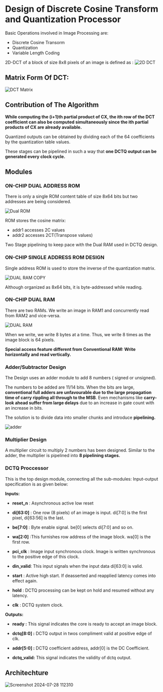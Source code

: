 # Design of Discrete Cosine Transform and Quantization Processor

Basic Operations involved in Image Processing are:
* Discrete Cosine Transorm
* Quantization
* Variable Length Coding

2D-DCT of a block of size 8x8 pixels of an image is defined as :
![2D DCT](https://github.com/user-attachments/assets/3be0e9a3-6948-4b22-9e8b-4a4280747dfa)

## Matrix Form Of DCT:

![DCT Matrix](https://github.com/user-attachments/assets/b0f20f8d-4322-4611-a7a3-03ea41ba5681)
## Contribution of The Algorithm

**While computing the (i+1)th partial product of CX, the ith row of the DCT coefficient can also be computed simultaneously since the ith partial products of CX are already available.**


Quantized outputs can be obtained by dividing each of the 64 coefficients by the quantization table values.

These stages can be pipelined in such a way that **one DCTQ output can be generated every clock cycle.**

## Modules

### ON-CHIP DUAL ADDRESS ROM

There is only a single ROM content table of size 8x64 bits but two addresses are being considered.


![Dual ROM](https://github.com/user-attachments/assets/18d28dc5-a47f-4502-ac33-3feeebe2ec71)


ROM stores the cosine matrix:
* addr1 accesses 2C values
* addr2 accesses 2CT(Transpose values)

Two Stage pipelining to keep pace with the Dual RAM used in DCTQ design.

### ON-CHIP SINGLE ADDRESS ROM DESIGN

Single address ROM is used to store the inverse of the quantization matrix.

![DUAL RAM COPY](https://github.com/user-attachments/assets/f5515234-f01c-4875-9246-e7c37ea35e3a)

Although organized as 8x64 bits, it is byte-addressed while reading.

### ON-CHIP DUAL RAM

There are two RAMs. We write an image in RAM1 and concurrently read from RAM2 and vice-versa.


![DUAL RAM](https://github.com/user-attachments/assets/ae4281b0-f259-4140-b8ec-e42f3e326ccf)

When we write, we write 8 bytes at a time. Thus, we write 8 times as the image block is 64 pixels.

**Special access feature different from Conventional RAM: Write horizontally and read vertically.**

### Adder/Subtractor Design

The Design uses an adder module to add 8 numbers ( signed or unsigned).

The numbers to be added are 11/14 bits. When the bits are large, **conventional full adders are unfavourable due to the large propagation time of carry rippling all through to the MSB**. Even mechanisms like **carry-look ahead suffer from large delays** due to an increase in gate count with an increase in bits.


The solution is to divide data into smaller chunks and introduce **pipelining.**

![adder](https://github.com/user-attachments/assets/06caac53-2fc8-457f-803a-427a44713177)

### Multiplier Design

A multiplier circuit to multiply 2 numbers has been designed.
Similar to the adder, the multiplier is pipelined into **8 pipelining stages.**

### DCTQ Proccessor

This is the top design module, connecting all the sub-modules:
Input-output specification is as given below:

**Inputs:**
* **reset_n**  : Asynchronous active low reset
* **di[63:0]** : One row (8 pixels) of an image is input. di[7:0] is the first pixel, di[63:56] is the last.

* **be[7:0]**  : Byte enable signal. be[0] selects di[7:0] and so on.

* **wa[2:0]**  :This furnishes row address of the image block. wa[0] is the first row.

* **pci_clk**  : Image input synchronous clock. Image is written synchronous to the positive edge of this clock.

* **din_valid**: This input signals when the input data di[63:0] is valid.

* **start**    : Active high start. If deasserted and reapplied latency comes into effect again.

* **hold**     : DCTQ processing can be kept on hold and resumed without any latency.

* **clk**      : DCTQ system clock.


**Outputs:**


* **ready     :** This signal indicates the core is ready to accept an image block.

* **dctq[8:0] :** DCTQ output in twos compliment valid at positive edge of clk.

* **addr[5:0] :** DCTQ coefficient address, addr[0] is the DC Coefficient.

* **dctq_valid:** This signal indicates the validity of dctq output.



## Architechture 

![Screenshot 2024-07-28 112310](https://github.com/user-attachments/assets/ba6ef22c-7f5b-4411-bc1f-6fa6a5fd102d)
